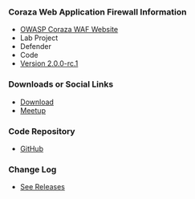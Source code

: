 ### Coraza Web Application Firewall Information
* [OWASP Coraza WAF Website](https://www.coraza.io/)
* <i class="fas fa-flask" style="color:rgb(224,219,101);"></i> Lab Project
* <i class="fas fa-shield-alt" style="color:rgb(90,129,175);"></i> Defender
* <i class="fas fa-code" style="color:rgb(90,129,175);"></i> Code
* [Version 2.0.0-rc.1](https://github.com/jptosso/coraza-waf/releases/tag/v2.0.0-rc.1)

### Downloads or Social Links
* [Download](https://www.github.com/jptosso/coraza-waf)
* [Meetup](#)

### Code Repository
* [GitHub](https://www.github.com/jptosso/coraza-waf)

### Change Log
* [See Releases](https://www.github.com/jptosso/coraza-waf/releases)
